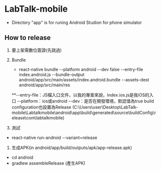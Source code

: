 # LabTalk-mobile
* Directory "app" is for runing Android Studion for phone simulator
## How to release 
1. 要上架需數位簽證(先跳過)

1. Bundle 
   * react-native bundle --platform android --dev false --entry-file index.android.js --bundle-output     android/app/src/main/assets/index.android.bundle --assets-dest android/app/src/main/res
   
   **--entry-file：JS檔入口文件，以我的專案來說，index.ios.js是我iOS的入口
    --platform：ios或android
    --dev：是否在開發環境，默認值為true
    build configuration也設置為Release
    (C:\Users\user\Desktop\LabTalk-mobile\Labtalkmobile\android\app\build\generated\source\buildConfig\release\com\labtalkmobile)


   
1. 測試 
  * react-native run-android --variant=release

1. 生成APK(in android/app/build/outputs/apk/app-release.apk)
  * cd android 
  * gradlew assembleRelease (產生APK)
